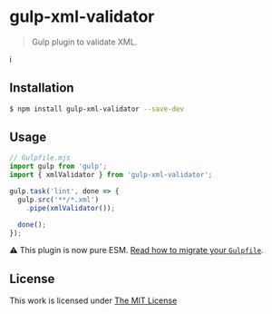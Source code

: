 # gulp-xml-validator

> Gulp plugin to validate XML.

i

## Installation

```sh
$ npm install gulp-xml-validator --save-dev
```

## Usage

```js
// Gulpfile.mjs
import gulp from 'gulp';
import { xmlValidator } from 'gulp-xml-validator';

gulp.task('lint', done => {
  gulp.src('**/*.xml')
    .pipe(xmlValidator());

  done();
});
```

:warning: This plugin is now pure ESM. [Read how to migrate your `Gulpfile`](https://gist.github.com/noraj/007a943dc781dc8dd3198a29205bae04).

## License

This work is licensed under [The MIT License](https://opensource.org/licenses/MIT)
